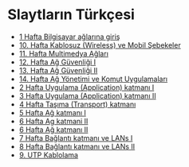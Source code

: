 # Slaytların Türkçesi

<!--Index-->

- [1 Hafta Bilgisayar ağlarına giriş](./1%20Hafta%20Bilgisayar%20a%C4%9Flar%C4%B1na%20giri%C5%9F.pdf)
- [10. Hafta Kablosuz (Wireless) ve  Mobil Şebekeler](./10.%20Hafta%20Kablosuz%20%28Wireless%29%20ve%20%20Mobil%20%C5%9Eebekeler.pdf)
- [11. Hafta Multimedya Ağları](./11.%20Hafta%20Multimedya%20A%C4%9Flar%C4%B1.pdf)
- [12. Hafta Ağ Güvenliği I](./12.%20Hafta%20A%C4%9F%20G%C3%BCvenli%C4%9Fi%20I.pdf)
- [13. Hafta Ağ Güvenliği II](./13.%20Hafta%20A%C4%9F%20G%C3%BCvenli%C4%9Fi%20II.pdf)
- [14. Hafta Ağ Yönetimi ve Komut Uygulamaları](./14.%20Hafta%20A%C4%9F%20Y%C3%B6netimi%20ve%20Komut%20Uygulamalar%C4%B1.pdf)
- [2 Hafta Uygulama (Application) katmanı I](./2%20Hafta%20Uygulama%20%28Application%29%20katman%C4%B1%20I.pdf)
- [3 Hafta Uygulama (Application) katmanı II](./3%20Hafta%20Uygulama%20%28Application%29%20katman%C4%B1%20II.pdf)
- [4 Hafta Taşıma (Transport) katmanı](./4%20Hafta%20Ta%C5%9F%C4%B1ma%20%28Transport%29%20katman%C4%B1.pdf)
- [5 Hafta Ağ katmanı I](./5%20Hafta%20A%C4%9F%20katman%C4%B1%20I.pdf)
- [6 Hafta Ag katmani II](./6%20Hafta%20Ag%20katmani%20II.pdf)
- [6 Hafta Ağ katmanı II](./6%20Hafta%20A%C4%9F%20katman%C4%B1%20II.pdf)
- [7 Hafta Bağlantı katmanı ve LANs I](./7%20Hafta%20Ba%C4%9Flant%C4%B1%20katman%C4%B1%20ve%20LANs%20I.pdf)
- [8 Hafta Bağlantı katmanı ve LANs II](./8%20Hafta%20Ba%C4%9Flant%C4%B1%20katman%C4%B1%20ve%20LANs%20II.pdf)
- [9. UTP Kablolama](./9.%20UTP%20Kablolama.pdf)

<!--Index-->
